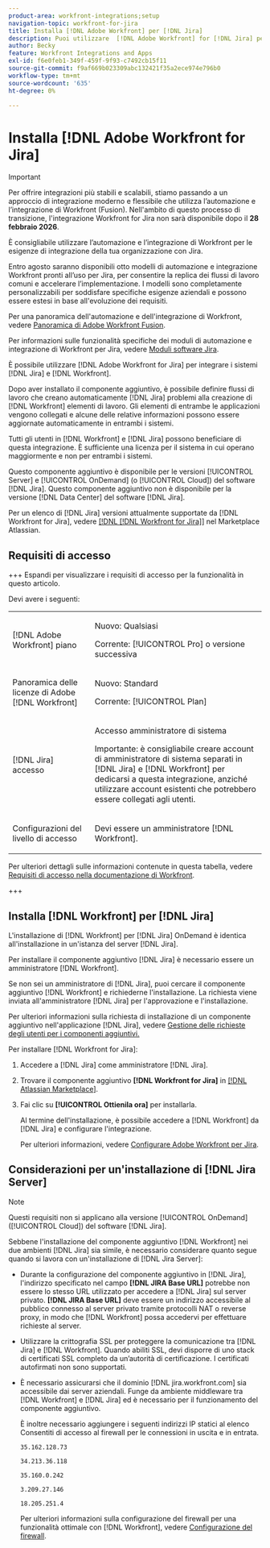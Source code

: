 ```yaml
---
product-area: workfront-integrations;setup
navigation-topic: workfront-for-jira
title: Installa [!DNL Adobe Workfront] per [!DNL Jira]
description: Puoi utilizzare  [!DNL Adobe Workfront] for [!DNL Jira] per integrare i tuoi [!DNL Jira] e [!DNL Workfront] sistemi.
author: Becky
feature: Workfront Integrations and Apps
exl-id: f6e0feb1-349f-459f-9f93-c7492cb15f11
source-git-commit: f9af669b023309abc132421f35a2ece974e796b0
workflow-type: tm+mt
source-wordcount: '635'
ht-degree: 0%

---
```


# Installa [!DNL Adobe Workfront for Jira]

>[!IMPORTANT]
>
>Per offrire integrazioni più stabili e scalabili, stiamo passando a un approccio di integrazione moderno e flessibile che utilizza l’automazione e l’integrazione di Workfront (Fusion). Nell&#39;ambito di questo processo di transizione, l&#39;integrazione Workfront for Jira non sarà disponibile dopo il **28 febbraio 2026**.
>
>È consigliabile utilizzare l’automazione e l’integrazione di Workfront per le esigenze di integrazione della tua organizzazione con Jira.
>
>Entro agosto saranno disponibili otto modelli di automazione e integrazione Workfront pronti all’uso per Jira, per consentire la replica dei flussi di lavoro comuni e accelerare l’implementazione. I modelli sono completamente personalizzabili per soddisfare specifiche esigenze aziendali e possono essere estesi in base all&#39;evoluzione dei requisiti.
> 
>Per una panoramica dell&#39;automazione e dell&#39;integrazione di Workfront, vedere [Panoramica di Adobe Workfront Fusion](https://experienceleague.adobe.com/en/docs/workfront-fusion/using/get-started-with-fusion/understand-workfront-fusion/workfront-fusion-overview).
>
>Per informazioni sulle funzionalità specifiche dei moduli di automazione e integrazione di Workfront per Jira, vedere [Moduli software Jira](https://experienceleague.adobe.com/en/docs/workfront-fusion/using/references/apps-and-their-modules/third-party-app-connectors/jira-software-modules).

È possibile utilizzare [!DNL Adobe Workfront for Jira] per integrare i sistemi [!DNL Jira] e [!DNL Workfront].

Dopo aver installato il componente aggiuntivo, è possibile definire flussi di lavoro che creano automaticamente [!DNL Jira] problemi alla creazione di [!DNL Workfront] elementi di lavoro. Gli elementi di entrambe le applicazioni vengono collegati e alcune delle relative informazioni possono essere aggiornate automaticamente in entrambi i sistemi.

Tutti gli utenti in [!DNL Workfront] e [!DNL Jira] possono beneficiare di questa integrazione. È sufficiente una licenza per il sistema in cui operano maggiormente e non per entrambi i sistemi.

Questo componente aggiuntivo è disponibile per le versioni [!UICONTROL Server] e [!UICONTROL OnDemand] (o [!UICONTROL Cloud]) del software [!DNL Jira]. Questo componente aggiuntivo non è disponibile per la versione [!DNL Data Center] del software [!DNL Jira].

Per un elenco di [!DNL Jira] versioni attualmente supportate da [!DNL Workfront for Jira], vedere [[!DNL [!DNL Workfront for Jira]]](https://marketplace.atlassian.com/apps/1218653/workfront-for-jira?hosting=cloud&tab=overview) nel Marketplace Atlassian.

## Requisiti di accesso

+++ Espandi per visualizzare i requisiti di accesso per la funzionalità in questo articolo.

Devi avere i seguenti:

<table style="table-layout:auto"> 
 <col> 
 <col> 
 <tbody> 
  <tr> 
   <td role="rowheader">[!DNL Adobe Workfront] piano</td> 
   <td> 
   <p>Nuovo: Qualsiasi</p>
   <p>Corrente: [!UICONTROL Pro] o versione successiva</p> </td> 
  </tr> 
  <tr> 
   <td role="rowheader">Panoramica delle licenze di Adobe [!DNL Workfront]</td> 
   <td> 
   <p>Nuovo: Standard</p>
   <p>Corrente: [!UICONTROL Plan]</p></td> 
  </tr> 
  <tr> 
   <td role="rowheader">[!DNL Jira] accesso</td> 
   <td> <p>Accesso amministratore di sistema</p> <p>Importante: è consigliabile creare account di amministratore di sistema separati in [!DNL Jira] e [!DNL Workfront] per dedicarsi a questa integrazione, anziché utilizzare account esistenti che potrebbero essere collegati agli utenti.</p> </td> 
  </tr> 
  <tr> 
   <td role="rowheader">Configurazioni del livello di accesso</td> 
   <td><p>Devi essere un amministratore [!DNL Workfront].</p></td> 
  </tr> 
 </tbody> 
</table>

Per ulteriori dettagli sulle informazioni contenute in questa tabella, vedere [Requisiti di accesso nella documentazione di Workfront](/help/quicksilver/administration-and-setup/add-users/access-levels-and-object-permissions/access-level-requirements-in-documentation.md).

+++

## Installa [!DNL Workfront] per [!DNL Jira]

L&#39;installazione di [!DNL Workfront] per [!DNL Jira] OnDemand è identica all&#39;installazione in un&#39;istanza del server [!DNL Jira].

Per installare il componente aggiuntivo [!DNL Jira] è necessario essere un amministratore [!DNL Workfront].

Se non sei un amministratore di [!DNL Jira], puoi cercare il componente aggiuntivo [!DNL Workfront] e richiederne l&#39;installazione. La richiesta viene inviata all&#39;amministratore [!DNL Jira] per l&#39;approvazione e l&#39;installazione.

Per ulteriori informazioni sulla richiesta di installazione di un componente aggiuntivo nell&#39;applicazione [!DNL Jira], vedere [Gestione delle richieste degli utenti per i componenti aggiuntivi.](https://confluence.atlassian.com/upm/managing-user-requests-for-add-ons-781394968.html)

Per installare [!DNL Workfront for Jira]:

1. Accedere a [!DNL Jira] come amministratore [!DNL Jira].
1. Trovare il componente aggiuntivo **[!DNL Workfront for Jira]** in [[!DNL Atlassian Marketplace]](https://marketplace.atlassian.com/apps/1218653/workfront-for-jira?hosting=cloud&tab=overview).

1. Fai clic su **[!UICONTROL Ottienila ora]** per installarla.

   Al termine dell&#39;installazione, è possibile accedere a [!DNL Workfront] da [!DNL Jira] e configurare l&#39;integrazione.

   Per ulteriori informazioni, vedere [Configurare Adobe Workfront per Jira](../../workfront-integrations-and-apps/use-workfront-with-jira/configure-workfront-for-jira.md).

## Considerazioni per un&#39;installazione di [!DNL Jira Server]

>[!NOTE]
>
>Questi requisiti non si applicano alla versione [!UICONTROL OnDemand] ([!UICONTROL Cloud]) del software [!DNL Jira].

Sebbene l&#39;installazione del componente aggiuntivo [!DNL Workfront] nei due ambienti [!DNL Jira] sia simile, è necessario considerare quanto segue quando si lavora con un&#39;installazione di [!DNL Jira Server]:

* Durante la configurazione del componente aggiuntivo in [!DNL Jira], l&#39;indirizzo specificato nel campo **[!DNL JIRA Base URL]** potrebbe non essere lo stesso URL utilizzato per accedere a [!DNL Jira] sul server privato. **[!DNL JIRA Base URL]** deve essere un indirizzo accessibile al pubblico connesso al server privato tramite protocolli NAT o reverse proxy, in modo che [!DNL Workfront] possa accedervi per effettuare richieste al server.

* Utilizzare la crittografia SSL per proteggere la comunicazione tra [!DNL Jira] e [!DNL Workfront]. Quando abiliti SSL, devi disporre di uno stack di certificati SSL completo da un’autorità di certificazione. I certificati autofirmati non sono supportati.
* È necessario assicurarsi che il dominio [!DNL jira.workfront.com] sia accessibile dai server aziendali. Funge da ambiente middleware tra [!DNL Workfront] e [!DNL Jira] ed è necessario per il funzionamento del componente aggiuntivo.

  È inoltre necessario aggiungere i seguenti indirizzi IP statici al elenco Consentiti di accesso al firewall per le connessioni in uscita e in entrata.

  `35.162.128.73`

  `34.213.36.118`

  `35.160.0.242`

  `3.209.27.146`

  `18.205.251.4`

  Per ulteriori informazioni sulla configurazione del firewall per una funzionalità ottimale con [!DNL Workfront], vedere [Configurazione del firewall](../../administration-and-setup/get-started-wf-administration/configure-your-firewall.md).
